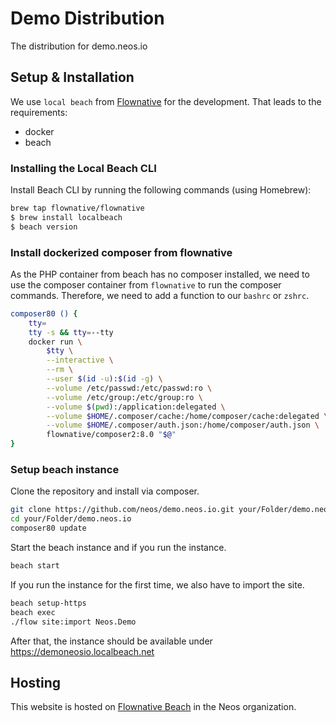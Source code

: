 # Demo Distribution

The distribution for demo.neos.io

## Setup & Installation

We use `local beach` from [Flownative](https://beach.flownative.com) for the development.
That leads to the requirements:
* docker
* beach

### Installing the Local Beach CLI

Install Beach CLI by running the following commands (using Homebrew):

```bash
brew tap flownative/flownative
$ brew install localbeach
$ beach version
```

### Install dockerized composer from flownative

As the PHP container from beach has no composer installed, we need to use the composer container from `flownative` to run the composer commands.
Therefore, we need to add a function to our `bashrc` or `zshrc`.

```bash
composer80 () {
    tty=
    tty -s && tty=--tty
    docker run \
        $tty \
        --interactive \
        --rm \
        --user $(id -u):$(id -g) \
        --volume /etc/passwd:/etc/passwd:ro \
        --volume /etc/group:/etc/group:ro \
        --volume $(pwd):/application:delegated \
        --volume $HOME/.composer/cache:/home/composer/cache:delegated \
        --volume $HOME/.composer/auth.json:/home/composer/auth.json \
        flownative/composer2:8.0 "$@"
}
```

### Setup beach instance

Clone the repository and install via composer.

```bash
git clone https://github.com/neos/demo.neos.io.git your/Folder/demo.neos.io
cd your/Folder/demo.neos.io
composer80 update
```

Start the beach instance and if you run the instance.

```bash
beach start
```

If you run the instance for the first time, we also have to import the site.
```bash
beach setup-https
beach exec
./flow site:import Neos.Demo
```

After that, the instance should be available under https://demoneosio.localbeach.net


## Hosting

This website is hosted on [Flownative Beach](https://beach.flownative.com) in the Neos organization.
